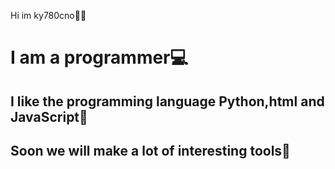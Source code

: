 
<!DOCTYPE html>
<html lang="en">
<head>
    <meta charset="UTF-8">
    <meta name="viewport" content="width=device-width, initial-scale=1.0">
    <title>ky780cno</title>
</head>
<body>
<p>Hi im ky780cno👨‍💻</p>
<h1>I am a programmer💻 </h1> 
<h2>I like the programming language Python,html and JavaScript💼 </h2>
<h2>Soon we will make a lot of interesting tools🧿</h2>
</body>
</html>
